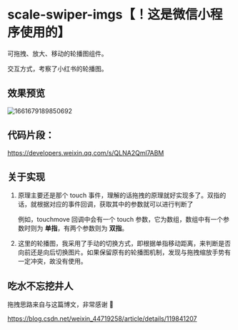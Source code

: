 # scale-swiper-imgs【！这是微信小程序使用的】
可拖拽、放大、移动的轮播图组件。

交互方式，考察了小红书的轮播图。

## 效果预览

![1661679189850692](./assets/1661679189850692.gif)



## 代码片段：

https://developers.weixin.qq.com/s/QLNA2Qml7ABM



## 关于实现

1. 原理主要还是那个 touch 事件，理解的话拖拽的原理就好实现多了。双指的话，就根据对应的事件回调，获取其中的参数就可以进行判断了

   例如，touchmove 回调中会有一个 touch 参数，它为数组，数组中有一个参数时则为 **单指**，有两个参数则为 **双指**。

2. 这里的轮播图，我采用了手动的切换方式，即根据单指移动距离，来判断是否向前还是向后切换图片。如果保留原有的轮播图机制，发现与拖拽缩放手势有一定冲突，故没有使用。



## 吃水不忘挖井人

拖拽思路来自与这篇博文，非常感谢 👏

https://blog.csdn.net/weixin_44719258/article/details/119841207